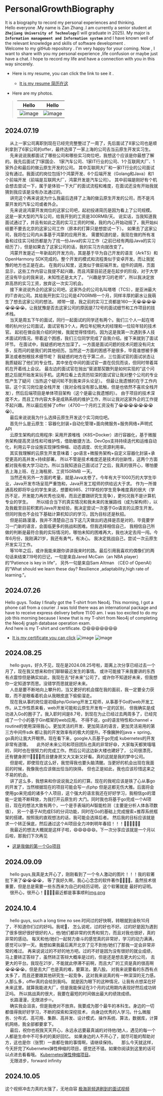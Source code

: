 # PersonalGrowthBiography
It is a biography to record my personal experiences and thinking.  
Hello everyone .My name is Zan Zhang .I am currently a senior student at **`Zhejiang University of Technology`**(I will graduate in 2025).
My major is  **`Information management and Information system`** and 
I have known well of the relevant knowledge and skills of software development .  
Welcome to my gitHub repository . 
I'm very happy for your coming. 
Now , I want to share with you my personal experience ,life confusion or maybe just have a chat.
I hope to record my life and have a connection with you in this way sincerely.   
* Here is my resume, you can click the link to see it .
  * [It is my resume 简历在这](./ZZGEDA/resume/张赞的简历.pdf)

* Here are  my photos.
> | Hello                                       | Hello                                       |                              
> |---------------------------------------------|---------------------------------------------|
> | ![image](./ZZGEDA/lifePhoto/selfPhoto3.jpg) | ![image](./ZZGEDA/lifePhoto/selfPhoto2.jpg) |
> 

## 2024.07.19
&nbsp; &nbsp; 从上一家公司离职到现在已经完完整整过了一周了，先后面试了8家公司也是顺利拿到了6家公司的offer，最终选择了一家上海的公司去当云原生开发实习生。  
&nbsp; &nbsp; 先来说说我都面试了哪些公司和哪些实习岗位吧，我想这个应该是你最想了解的。我先后面试了1家国企、 1家汽车公司、1家IT行业的公司、1个互联网大厂、1家外企和最后的做云原生开发的公司。
其中互联网大厂和一家IT行业的公司面试没有通过。我面试的岗位包括1个鸿蒙开发、6个后端开发（Golang和Java）和1个前端开发（前端是互联网大厂，鸿蒙开发是汽车公司）。
其中前端是刚好有个机会想去尝试一下，属于是体验一下大厂的面试流程和难度，在面试还没有开始我就猜到我应该是没有办法通过的。  
&nbsp; &nbsp; 讲完这个再来说说为什么我最后选择了上海的做云原生开发的公司，而不是鸿蒙开发的汽车公司或者外企。  
&nbsp; &nbsp; 先来说说鸿蒙开发岗位的这家公司吧，起初投递简历是因为看上了公司规模。这是一家大型的汽车公司，给我开到的工资是300RMB/天。
说实话，当我知道我面试通过了，并且有如此之高的实习工资的时候，我的内心开始动摇了，我开始纠结要不要去北京的这家公司工作（原本的打算只是想尝试一下）。
如果去了这家公司，我将在公司内从事基于鸿蒙的应用开发。
需要知道的是，我现在做的所有准备和过往实习经历都是为了找一份Java的实习工作（之前已经有两段Java的实习经历了），但是如果去了这家公司的话，我的实习方向就改变了。  
&nbsp; &nbsp; 鸿蒙开发是近一年新起的开发方向，其是基于华为自己开发的语言（ArkTS）和OpenHarmony SDK完成的。整个开发的模式和流程类似于安卓开发。而让我犹豫的地方也正是在此。
在我的认知里，这类似于做前端开发。组件的调用，页面显示，这些工作内容让我提不起兴趣，而且鸿蒙目前还是在起步的阶段，对于大学还没有毕业的我来说，未知性还是太大了。
“兴趣是学习的老师”，所以我决定放弃高昂的实习工资，放弃这一次实习机会。   
&nbsp; &nbsp; 接下来说说外企的这家公司吧。这家外企的公司名叫塔塔（TCS），是亚洲最大的IT咨询公司。其给我开到实习公司是4700RMB一个月，同样丰厚的薪水让我萌生了想去这家公司的想法。
顺带一提，我之前的实习工资都是160一天😭😭😭😭😭😭😭😭。让我犹豫是否去这家公司的原因是7.12号的面试细节和工作项目的技术栈。  
&nbsp; &nbsp; 当天是周五下午的面试，同行一起面试的同学还有两个。我们三个人一起在塔塔的杭州分公司面试，面试官有3个人，两位年纪稍大的经理和一位较年轻的技术官。
起初在做自我介绍的时候，我就觉得怪怪的。因为这是我第一次遇到多人技术面试的情况。带着这个困惑，我们三位同学完成了自我介绍。接下来就到了面试环节。
在面试中，我疑惑的地方加深了。一方面是面试问题的技术问题没有问太多，反而问的是我们的其他经历。当然这一方面的困惑不是很多，毕竟谁想被手撕算法或者刨根技术细节呢？
我疑惑的地方在于第二点，三位面试官的面试状态让我质疑起了他们的专业性。其中坐在中间的面试官一直在侃侃而谈，但同时带着耳机在开着线上会议。
最左边的面试官在抛出“斐波那契数列是如何实现的”这个问题之后就开始发呆玩手机。这两位看上去资历较深的面试官让我对整个公司的专业性产生了疑问（当热这个疑问轮不到我来评头论足）。
但最让我遗憾的在于工作内容。这个实习岗位是全栈开发（我对全栈没有那么抵触，但是也依然不喜欢全栈开发），然后后端项目是单体项目架构（这个是最让我遗憾的）。
由于项目的技术深度不大，而且工作内容大多是成熟系统的维护工作，所以让我对这家外企的工作提不起兴趣。所以最后拒掉了offer（4700一个月的工资没有了😭😭😭😭😭😭😭😭）。  
&nbsp; &nbsp; 最后来说说我为什么选择云原生开发这个实习岗位吧。  
&nbsp; &nbsp; 首先什么是云原生：容器化封装+自动化管理+面向微服务+服务网络+声明式API   
&nbsp; &nbsp; 云原生架构的应用程序: 采用开源堆栈（K8S+Docker）进行容器化，基于微服务架构提高灵活性和可维护性，借助敏捷方法、DevOps支持持续迭代和运维自动化，利用云平台设施实现弹性伸缩、动态调度、优化资源利用率。  
&nbsp; &nbsp; 其实我理解的云原生开发意味着：go语言+微服务架构+自定义容器化封装+承受更高的高并发+持续部署。
所以不管是技术难度还是技术的创新性，这两个方面都对我有极大学习动力。所以当我知道自己面试过了之后，我真的很开心，哪怕要去上海上班、在上海租房、工资150RMB 一天。   
&nbsp; &nbsp; 当然还有另外一方面的考量，就是Java太卷了。今年有大于1000万的大学生毕业，Java开发市场呈现严重饱和，Java开发工程师的供给远大于求。
作为一所普通高校即将毕业的学生来说，想要和985、211学校的学生竞争难度真的很大（学历不足，开发能力再优秀也没用，而且还要跟研究生竞争），更何况我不是计算机专业的学生。
&nbsp; &nbsp; 所以结合当下的真实情况和我未来的发展路线（成为架构师），以及我截至目前积累的Java开发经验，我决定尝试一次基于Go语言的云原生开发。
但同时我也不会拉下基础计算机知识的学习，因为目标还是秋招。   
&nbsp; &nbsp; 但是前路漫漫，我并不清楚自己当下这几天做出的选择是否是对的，毕竟要学习一门新的语言，会面临更多的挑战和困难。但我选择相信自己，
我相信自己所做的判断是最符合我的实际情况的，哪怕未知的困难再大，我也决定去闯一闯。今年6月份，我刚满21岁，我还有勇气，有决心。
我决定挑战自己，尝试一次云原生开发实习工作。  
&nbsp; &nbsp; 等10年之后，或许我能来跟你讲讲我来时的路。最后引用我喜欢的偶像们的两句话来结束7.19号的日记，一句是来自Jared McCain（an NBA player）的“Patience is key in life”，
另外一句是来自Sam Altman （CEO of OpenAI）的“What should we learn these day? Resilience ,adaptability,high rate of learning.”。



## 2024.07.26
Hello guys. Today I finally got the T-shirt from Neo4j.
This morning, I got a phone call from a courier .I was told there was an international package and have to 
receive express delivery before 11:00 am. I was too excited to do my job this morning because I knew
that is my T-shirt from Neo4j of completing the Neo4j graph database operation exam.  
And here is my T-shirt and certificate.  😊😆😆😆😆😆😆😆
* [It is my certificate you can click](https://graphacademy.neo4j.com/c/89e7e05d-96fd-4ca5-9b48-4ffed21ac6f0/)
![image](./ZZGEDA/neo4j/T-shirt.jpg)
![image](./ZZGEDA/neo4j/certificate.png)


## 2024.08.25
&nbsp; &nbsp;  hello guys，好久不见，现在是2024.08.25号啦，距离上次分享已经过去一个月了，现在我又想来和你们聊聊最近发生的事情。
或许可能接下来我要讲的东西有点震惊但是确实如此，我现在去“好未来”公司了。或许你不知道好未来，但我想你一定知道学而思。没错学而思就是好未来。   
&nbsp; &nbsp;  人总是要不断地向上攀升的，当又更好的机会摆在我的面前，我一定要全力获取，而不是眼看着机会从我眼皮底下偷偷溜走。  
&nbsp; &nbsp;  现在我从事的岗位是初级php/Golang开发工程师，从事基于Go的web开发工作。从工作性质来看，web开发可能和云原生开发有一定的区别，
但我确实是成功进入Go的圈子了。我入职时间是8.7号，到现在为止已经过去两周多了，已经完成了一个小的基于Gin框架的web应用。
不得不说，go的语言特性和channel + routine的使用深得我心。更加灵活的开发、更加简洁的语言，更加灵活易用的第三方中间件sdk
都让我的开发效率有的极大的提升。不像臃肿的java + spring，go真的让我大开眼界。现在看下来，google人员基于go完成
kubernetes的开发非常有道理。
&nbsp; &nbsp;  此外好未来公司和项目团队也真的非常好😄，大家每天都笑嘻嘻的，同时也在很努力的完成工作。然后公司这边新大楼也建好了，
公司很漂亮，还有健身房!!!💪💪💪💪而且健身房又大又新又好看。真的这就是我的梦中公司。  
&nbsp; &nbsp;  但是呢，即使现在这么好，我觉得我也要头脑清醒。当更好的机会出现在我面前的时候，我像我也应该做出恰当的抉择。
但也正是如此，我也应该珍惜这来之不易的机会。  
&nbsp; &nbsp;  讲了这么多，我想来和你说说我之后的打算。现在的我呢应该是铁了心从事go的开发了，当然根据现在的项目可能会写一点php
但是这都无伤大雅。后面将会使用go来完成的诸多个人项目，这个强大的语言我还在好好学习，我相信go的潜能一定能不断释放，为我打开云原生的
大门。同时我也将基于go完成一个AI项目，现在的想法大致有两个，一个是手表端的AI智能检测（主要是分析人体各项数值），
另一个基于AI完成ES的分词功能，同时在Go的基础上完成搜索+推荐系统框架的搭建。按照我的直观想法的话，我可能会选择后者。
然后我的目标应该就是求一个转正保底，然后通过这个AI项目全力冲刺明年春招！！！🚀🚀🚀🚀🚀🚀   
&nbsp; &nbsp;  我最近的想法大概就是这样子啦，😄😄😄😄😄。下一次分享应该就是一个月以后啦，那我们下次再见
* [这是我做的第一个Go项目](https://github.com/ZZGADA/Upload-File-Project)

## 2024.09.09
&nbsp; &nbsp;  hello guys,我真是太开心了，刚刚看到了一个令人激动的图片！！！我的软著批下来了😭😭😭😭，
等了我好久啊，我心心念念的软件著作🥹🥹🥹🥹。虽然技术很重要，但是总是需要一些东西来为自己的经历证明，这个软著就是
最好的证明。  
&nbsp; &nbsp;  很开心，很开心！🚀🚀🚀🚀最近都是事事顺利[img.png](ZZGEDA/property/software-property.png)


## 2024.10.4
&nbsp; &nbsp; hello guys, such a long time no see.时间过的好快啊，转眼就到金秋10月了，不知道你们过的好吗。我呢🤔，
怎么说呢，过的好也不好。过的好是因为遇到了很多很好很好很好的人，他/她们都非常的优秀和努力，而且对我也很好，真的非常的感动。
每天和他/她们一起努力奋斗的感觉真的非常好，学习的动力满满，感觉可以学一天。我想如果我最后离开北京了见不到他/她们了那我一定会非常非常的难过。
再来说说过的不好的地方吧。过的不好是因为没有很好的就业成绩，马上要转正答辩了，虽然转正答辩大概率是过的，但是还是想去更大的公司，
去更大的平台。我现在21岁，不能就此停滞不前啊，而且大厂的工资是真的很高啊😭😭😭😭。但是去大厂也是真的难，要算法，要八股。
对我来说要看的东西有点太多了，而且还要跟其他研究生一起竞争，这对我来说真的有一种深深的无力感。人那么多，offer真的会给到我吗。
就是因为眼下的这种情况，让我有点想呆在好未来这里。就算我能进大厂，但是我能保证在3个月的试用期内表现好然后成功转正吗。
所以挑战真的很大，我要在最短的时间做出最大的绩效成绩。  
&nbsp; &nbsp; 长路漫漫，无限进步♾️。  
&nbsp; &nbsp; 确实我会沮丧，但是我绝对不放弃。我要成为那个最牛的本科生。身边的一切都值得我好好学习，不断的探索和深挖技术，
向身边优秀的人学习。什么微服务、分布式、高可用、集群、高并发、设计模式、操作系统、算法，数据库，计算机网络，我全部都要拿下。  
&nbsp; &nbsp; 最后，祝你也祝我天天开心，永远永远要最真诚的对待他/她人，遇见的每一个人都是生命中不可多的的美好回忆。
如果身边的人不开心了，就尽可能的帮助对方，这也是你（张赞）一直都在做的事情啊，请继续保持。 
&nbsp; &nbsp;  那么今天就这样，今天肝完了Kubernetes弹性伸缩的项目，感觉还不错。如果你阅读到这里的话可以点进去看看哦。
[Kubernetes弹性伸缩项目](https://github.com/ZZGADA/Multiplexing)。  
&nbsp; &nbsp;  无限进步，forward infinity

## 2024.10.05
这个视频冲击力真的太强了，无地自容
[极海哥频道刷到的面试视频](https://www.bilibili.com/video/BV1R6xQeoEt6/?buvid=XU8AD778F6B8E93B1A9CA4797A1D3177A135C&from_spmid=main.my-history.0.0&is_story_h5=false&mid=tyPCIvy2TjbqtcmLfOhYFg%3D%3D&p=1&plat_id=116&share_from=ugc&share_medium=android&share_plat=android&share_session_id=50bbba71-ef07-4cab-bff0-21468fb4cd64&share_source=WEIXIN&share_tag=s_i&spmid=united.player-video-detail.0.0&timestamp=1728123109&unique_k=XHAZt2S&up_id=1525355)


